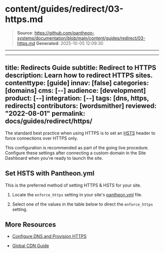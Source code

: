 # content/guides/redirect/03-https.md

> **Source**: https://github.com/pantheon-systems/documentation/blob/main/content/guides/redirect/03-https.md
> **Generated**: 2025-10-05 12:09:30

---

---
title: Redirects Guide
subtitle: Redirect to HTTPS
description: Learn how to redirect HTTPS sites.
contenttype: [guide]
innav: [false]
categories: [domains]
cms: [--]
audience: [development]
product: [--]
integration: [--]
tags: [dns, https, redirects]
contributors: [wordsmither]
reviewed: "2022-08-01"
permalink: docs/guides/redirect/https/
---

The standard best practice when using HTTPS is to set an [HSTS](https://developer.mozilla.org/en-US/docs/Web/HTTP/Headers/Strict-Transport-Security) header to force connections over HTTPS only.

This configuration is recommended as part of the going live procedure. Configure these settings after connecting a custom domain in the Site Dashboard when you're ready to launch the site.

## Set HSTS with Pantheon.yml

This is the preferred method of setting HTTPS & HSTS for your site. 

1. Locate the `enforce_https` setting in your site's [pantheon.yml](/pantheon-yml) file.

1. Select one of the values in the table below to direct the `enforce_https` setting.

<Partial file="hsts.md" />

## More Resources

- [Configure DNS and Provision HTTPS](/guides/global-cdn/https)

- [Global CDN Guide](/guides/global-cdn)